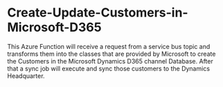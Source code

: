 # Create-Update-Customers-in-Microsoft-D365
This Azure Function will receive a request from a service bus topic and transforms them into the classes that are provided by Microsoft to create the Customers in the Microsoft Dynamics D365 channel Database. After that a sync job will execute and sync those customers to the Dynamics Headquarter.
